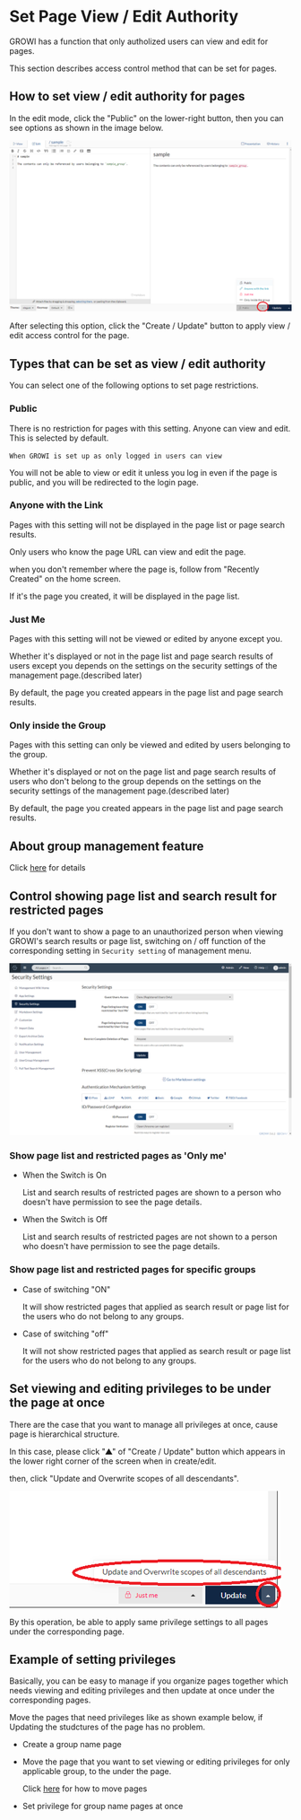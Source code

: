 # Set Page View / Edit Authority

  GROWI has a function that only autholized users can view and edit for pages.

  This section describes access control method that can be set for pages.

## How to set view / edit authority for pages

  In the edit mode,
  click the "Public" on the lower-right button,
  then you can see options as shown in the image below.

  ![authority1](./images/authority1.png)

  After selecting this option,
  click the "Create / Update" button to apply view / edit
  access control for the page.

## Types that can be set as view / edit authority

  You can select one of the following options to set page restrictions.

### Public

There is no restriction for pages with this setting.
Anyone can view and edit.
This is selected by default.

`When GROWI is set up as only logged in users can view`

You will not be able to view or edit it unless you log in even if the page is public,
and you will be redirected to the login page.

### Anyone with the Link

Pages with this setting will not be displayed in the page list or page search results.

Only users who know the page URL can view and edit the page.

when you don't remember where the page is,
follow from "Recently Created" on the home screen.

If it's the page you created, it will be displayed in the page list.

### Just Me

Pages with this setting will not be viewed or edited by anyone except you.

Whether it's displayed or not in the page list
and page search results of users except you
depends on the settings on the security settings
of the management page.(described later)

By default, the page you created appears in the page list and page search results.

### Only inside the Group

Pages with this setting can only be viewed and edited by users
belonging to the group.

Whether it's displayed or not on the page list
and page search results of users who don't belong to the group
depends on the settings on the security settings
of the management page.(described later)

By default, the page you created appears in the page list and page search results.

## About group management feature

Click [here](/en/admin-guide/management-cookbook/group.md) for details

## Control showing page list and search result for restricted pages

If you don't want to show a page to an unauthorized person when viewing GROWI's search results or page list, switching on / off function of the corresponding setting in `Security setting` of management menu.

![security](./images/security.png)

### Show page list and restricted pages as 'Only me'


- When the Switch is On

  List and search results of restricted pages are shown to a person who doesn't have permission to see the page details.


- When the Switch is Off

  List and search results of restricted pages are not shown to a person who doesn't have permission to see the page details.
  

### Show page list and restricted pages for specific groups

- Case of switching "ON"

  It will show restricted pages that applied
  as search result or page list for the users who do not belong to any groups.

- Case of switching "off"

  It will not show restricted pages that applied
  as search result or page list for the users who do not belong to any groups.


## Set viewing and editing privileges to be under the page at once

There are the case that you want to manage all privileges at once, cause page is hierarchical structure.

In this case, please click "▲" of "Create / Update" button which appears in the lower right corner of the screen when in create/edit.

then, click "Update and Overwrite scopes of all descendants".

![authority2](./images/authority2.png)

By this operation, be able to apply same privilege settings to all pages under the corresponding page.

## Example of setting privileges

Basically, you can be easy to manage if you organize pages together which needs viewing and editing privileges and then update at once under the corresponding pages.

Move the pages that need privileges like as shown example below, if Updating the studctures of the page has no problem.

- Create a group name page

- Move the page that you want to set viewing or editing privileges for only applicable group, to the under the page.

  Click [here](/en/guide/features/page_operation.md) for how to move pages


- Set privilege for group name pages at once
